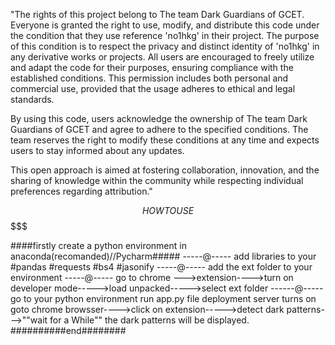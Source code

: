 "The rights of this project belong to The team Dark Guardians of GCET.
Everyone is granted the right to use, modify, and distribute this code 
under the condition that they use reference 'no1hkg' in their project.
The purpose of this condition is to respect the privacy and distinct identity
of 'no1hkg' in any derivative works or projects.
All users are encouraged to freely utilize and adapt the code for their purposes,
ensuring compliance with the established conditions. This permission includes both 
personal and commercial use, provided that the usage adheres to ethical and legal standards.

By using this code, users acknowledge the ownership of The team Dark Guardians of GCET
and agree to adhere to the specified conditions. The team reserves the right to modify these
conditions at any time and expects users to stay informed about any updates.

This open approach is aimed at fostering collaboration, innovation, and the sharing of knowledge 
within the community while respecting individual preferences regarding attribution."

$$$$$$$$$$$$$$$$$$$$$$ HOW TO USE $$$$$$$$$$$$$$$$$$$$$$$$$$$$$

####firstly create a python environment in anaconda(recomanded)//Pycharm#####
-----@-----
add libraries to your 
#pandas
#requests
#bs4
#jasonify
-----@-----
add the ext folder to your environment
-----@-----
go to chrome --->extension---->turn on developer mode----->load unpacked----->select ext folder
------@-----
go to your python environment
run app.py file
deployment server turns on 
goto chrome browsser---->click on extension----->detect dark patterns--->""wait for a While""
the dark patterns will be displayed.
##########end########
